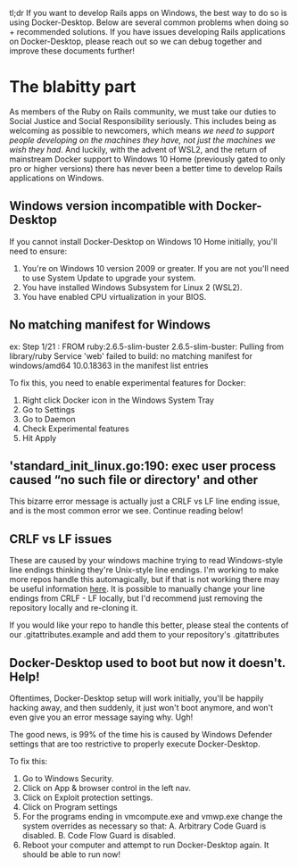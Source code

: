 tl;dr If you want to develop Rails apps on Windows, the best way to do so is using Docker-Desktop. Below are several common problems when doing so + recommended solutions. If you have issues developing Rails applications on Docker-Desktop, please reach out so we can debug together and improve these documents further!

# The blabitty part
As members of the Ruby on Rails community, we must take our duties to Social Justice and Social Responsibility seriously. This includes being as welcoming as possible to newcomers, which means *we need to support people developing on the machines they have, not just the machines we wish they had*.  And luckily, with the advent of WSL2, and the return of mainstream Docker support to Windows 10 Home (previously gated to only pro or higher versions) there has never been a better time to develop Rails applications on Windows.

## Windows version incompatible with Docker-Desktop
If you cannot install Docker-Desktop on Windows 10 Home initially, you'll need to ensure:
1. You're on Windows 10 version 2009 or greater. If you are not you'll need to use System Update to upgrade your system.
2. You have installed Windows Subsystem for Linux 2 (WSL2). 
3. You have enabled CPU virtualization in your BIOS.

## No matching manifest for Windows
ex: Step 1/21 : FROM ruby:2.6.5-slim-buster
2.6.5-slim-buster: Pulling from library/ruby
Service 'web' failed to build: no matching manifest for windows/amd64 10.0.18363 in the manifest list entries

To fix this, you need to enable experimental features for Docker:
1. Right click Docker icon in the Windows System Tray
2. Go to Settings
3. Go to Daemon
4. Check Experimental features
5. Hit Apply

## 'standard_init_linux.go:190: exec user process caused “no such file or directory' and other
This bizarre error message is actually just a CRLF vs LF line ending issue, and is the most common error we see. Continue reading below!

## CRLF vs LF issues
These are caused by your windows machine trying to read Windows-style line endings thinking they're Unix-style line endings. I'm working to make more repos handle this automagically, but if that is not working there may be useful information [here](https://docs.github.com/en/free-pro-team@latest/github/using-git/configuring-git-to-handle-line-endings). It is possible to manually change your line endings from CRLF - LF locally, but I'd recommend just removing the repository locally and re-cloning it.

If you would like your repo to handle this better, please steal the contents of our .gitattributes.example and add them to your repository's .gitattributes


## Docker-Desktop used to boot but now it doesn't. Help!
Oftentimes, Docker-Desktop setup will work initially, you'll be happily hacking away, and then suddenly, it just won't boot anymore, and won't even give you an error message saying why. Ugh!

The good news, is 99% of the time his is caused by Windows Defender settings that are too restrictive to properly execute Docker-Desktop.

To fix this:
1. Go to Windows Security.
2. Click on App & browser control in the left nav.
3. Click on Exploit protection settings.
4. Click on Program settings
5. For the programs ending in vmcompute.exe and vmwp.exe change the system overrides as necessary so that:
  A. Arbitrary Code Guard is disabled.
  B. Code Flow Guard is disabled.
6. Reboot your computer and attempt to run Docker-Desktop again. It should be able to run now!
